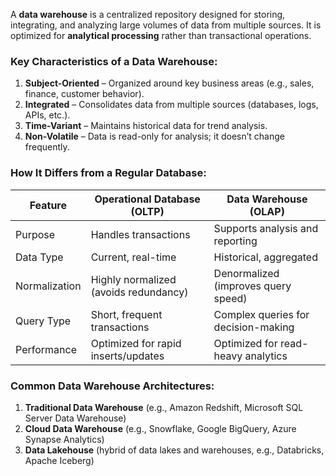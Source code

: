 A **data warehouse** is a centralized repository designed for storing, integrating, and analyzing large volumes of data from multiple sources. It is optimized for **analytical processing** rather than transactional operations.

### **Key Characteristics of a Data Warehouse:**
1. **Subject-Oriented** – Organized around key business areas (e.g., sales, finance, customer behavior).
2. **Integrated** – Consolidates data from multiple sources (databases, logs, APIs, etc.).
3. **Time-Variant** – Maintains historical data for trend analysis.
4. **Non-Volatile** – Data is read-only for analysis; it doesn’t change frequently.

### **How It Differs from a Regular Database:**
| Feature | Operational Database (OLTP) | Data Warehouse (OLAP) |
|---------|----------------|-----------------|
| Purpose | Handles transactions | Supports analysis and reporting |
| Data Type | Current, real-time | Historical, aggregated |
| Normalization | Highly normalized (avoids redundancy) | Denormalized (improves query speed) |
| Query Type | Short, frequent transactions | Complex queries for decision-making |
| Performance | Optimized for rapid inserts/updates | Optimized for read-heavy analytics |

### **Common Data Warehouse Architectures:**
1. **Traditional Data Warehouse** (e.g., Amazon Redshift, Microsoft SQL Server Data Warehouse)
2. **Cloud Data Warehouse** (e.g., Snowflake, Google BigQuery, Azure Synapse Analytics)
3. **Data Lakehouse** (hybrid of data lakes and warehouses, e.g., Databricks, Apache Iceberg)

